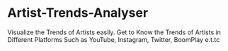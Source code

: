 # Artist-Trends-Analyser
Visualize the Trends of Artists easily. Get to Know the Trends of Artists in Different Platforms Such as YouTube, Instagram, Twitter, BoomPlay e.t.tc
